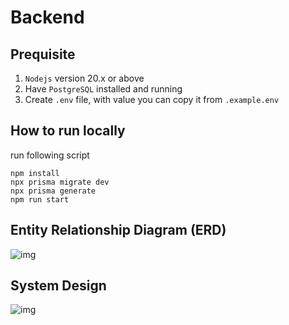 # Backend
## Prequisite
1. ``Nodejs`` version 20.x or above
2. Have ``PostgreSQL`` installed and running
3. Create ``.env`` file, with value you can copy it from ``.example.env``
## How to run locally
run following script
```
npm install
npx prisma migrate dev
npx prisma generate
npm run start
```
## Entity Relationship Diagram (ERD)
![img](https://drive.google.com/uc?export=view&id=1O64G9qFGxJpMbQsUBIRmPm3kp7ehGnw-)
## System Design
![img](https://drive.google.com/uc?export=view&id=1VNRXQFmlk2dAVqWfhYf1COBjcw-9J48c)
